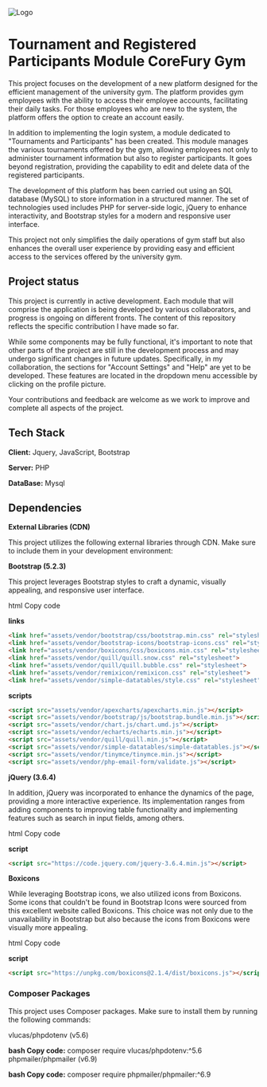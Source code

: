
![Logo](https://upload.wikimedia.org/wikipedia/commons/thumb/2/27/PHP-logo.svg/2560px-PHP-logo.svg.png)


# Tournament and Registered Participants Module CoreFury Gym

This project focuses on the development of a new platform designed for the efficient management of the university gym. The platform provides gym employees with the ability to access their employee accounts, facilitating their daily tasks. For those employees who are new to the system, the platform offers the option to create an account easily.

In addition to implementing the login system, a module dedicated to "Tournaments and Participants" has been created. This module manages the various tournaments offered by the gym, allowing employees not only to administer tournament information but also to register participants. It goes beyond registration, providing the capability to edit and delete data of the registered participants.

The development of this platform has been carried out using an SQL database (MySQL) to store information in a structured manner. The set of technologies used includes PHP for server-side logic, jQuery to enhance interactivity, and Bootstrap styles for a modern and responsive user interface.

This project not only simplifies the daily operations of gym staff but also enhances the overall user experience by providing easy and efficient access to the services offered by the university gym.

## Project status

This project is currently in active development. Each module that will comprise the application is being developed by various collaborators, and progress is ongoing on different fronts. The content of this repository reflects the specific contribution I have made so far.

While some components may be fully functional, it's important to note that other parts of the project are still in the development process and may undergo significant changes in future updates. Specifically, in my collaboration, the sections for "Account Settings" and "Help" are yet to be developed. These features are located in the dropdown menu accessible by clicking on the profile picture.

Your contributions and feedback are welcome as we work to improve and complete all aspects of the project.
## Tech Stack

**Client:** Jquery, JavaScript, Bootstrap

**Server:** PHP

**DataBase:** Mysql


## Dependencies

**External Libraries (CDN)**

This project utilizes the following external libraries through CDN. Make sure to include them in your development environment:

**Bootstrap (5.2.3)**

This project leverages Bootstrap styles to craft a dynamic, visually appealing, and responsive user interface.

html
Copy code 

**links**
```html
<link href="assets/vendor/bootstrap/css/bootstrap.min.css" rel="stylesheet">
<link href="assets/vendor/bootstrap-icons/bootstrap-icons.css" rel="stylesheet">
<link href="assets/vendor/boxicons/css/boxicons.min.css" rel="stylesheet">
<link href="assets/vendor/quill/quill.snow.css" rel="stylesheet">
<link href="assets/vendor/quill/quill.bubble.css" rel="stylesheet">
<link href="assets/vendor/remixicon/remixicon.css" rel="stylesheet">
<link href="assets/vendor/simple-datatables/style.css" rel="stylesheet">
```
**scripts**
```html
<script src="assets/vendor/apexcharts/apexcharts.min.js"></script>
<script src="assets/vendor/bootstrap/js/bootstrap.bundle.min.js"></script>
<script src="assets/vendor/chart.js/chart.umd.js"></script>
<script src="assets/vendor/echarts/echarts.min.js"></script>
<script src="assets/vendor/quill/quill.min.js"></script>
<script src="assets/vendor/simple-datatables/simple-datatables.js"></script>
<script src="assets/vendor/tinymce/tinymce.min.js"></script>
<script src="assets/vendor/php-email-form/validate.js"></script>
```

**jQuery (3.6.4)**

In addition, jQuery was incorporated to enhance the dynamics of the page, providing a more interactive experience. Its implementation ranges from adding components to improving table functionality and implementing features such as search in input fields, among others.

html
Copy code

**script**
```html
<script src="https://code.jquery.com/jquery-3.6.4.min.js"></script>
```

**Boxicons**

While leveraging Bootstrap icons, we also utilized icons from Boxicons. Some icons that couldn't be found in Bootstrap Icons were sourced from this excellent website called Boxicons. This choice was not only due to the unavailability in Bootstrap but also because the icons from Boxicons were visually more appealing.

html 
Copy code

**script**
```html
<script src="https://unpkg.com/boxicons@2.1.4/dist/boxicons.js"></script>
```

### Composer Packages

This project uses Composer packages. Make sure to install them by running the following commands:

vlucas/phpdotenv (v5.6)

**bash Copy code:**
composer require vlucas/phpdotenv:^5.6
phpmailer/phpmailer (v6.9)

**bash Copy code:**
composer require phpmailer/phpmailer:^6.9